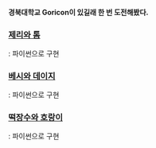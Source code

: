 #### 경북대학교 Goricon이 있길래 한 번 도전해봤다. 

### [제리와 톰](https://www.acmicpc.net/problem/16430)
  : 파이썬으로 구현    

### [베시와 데이지](https://www.acmicpc.net/problem/16431)
  : 파이썬으로 구현    

### [떡장수와 호랑이](https://www.acmicpc.net/problem/16432)
  : 파이썬으로 구현    
